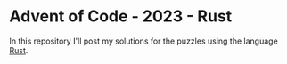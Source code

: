 # Advent of Code - 2023 - Rust

In this repository I'll post my solutions for the puzzles using the language [Rust][rust].

[^aoc]:
    [Advent of Code][aoc] – An annual event of Christmas-oriented programming challenges started December 2015.
    Every year since then, beginning on the first day of December, a programming puzzle is published every day for twenty-five days.
    You can solve the puzzle and provide an answer using the language of your choice.

[rust]: https://www.rust-lang.org/